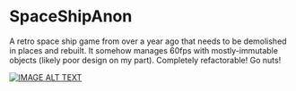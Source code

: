 # SpaceShipAnon
A retro space ship game from over a year ago that needs to be demolished in places and rebuilt. It somehow manages 60fps with mostly-immutable objects (likely poor design on my part). Completely refactorable! Go nuts!

[![IMAGE ALT TEXT](http://img.youtube.com/vi/RTMWZlT03dk/0.jpg)](https://www.youtube.com/watch?v=RTMWZlT03dk "Video Title")
